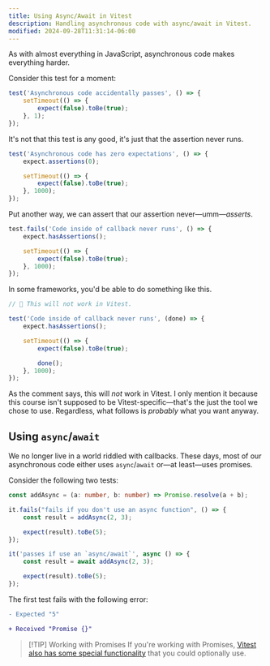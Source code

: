 ```yaml
---
title: Using Async/Await in Vitest
description: Handling asynchronous code with async/await in Vitest.
modified: 2024-09-28T11:31:14-06:00
---
```


As with almost everything in JavaScript, asynchronous code makes everything harder.

Consider this test for a moment:

```ts
test('Asynchronous code accidentally passes', () => {
	setTimeout(() => {
		expect(false).toBe(true);
	}, 1);
});
```

It's not that this test is any good, it's just that the assertion never runs.

```ts
test('Asynchronous code has zero expectations', () => {
	expect.assertions(0);

	setTimeout(() => {
		expect(false).toBe(true);
	}, 1000);
});
```

Put another way, we can assert that our assertion never—umm—*asserts*.

```ts
test.fails('Code inside of callback never runs', () => {
	expect.hasAssertions();

	setTimeout(() => {
		expect(false).toBe(true);
	}, 1000);
});
```

In some frameworks, you'd be able to do something like this.

```ts
// 🚨 This will not work in Vitest.

test('Code inside of callback never runs', (done) => {
	expect.hasAssertions();

	setTimeout(() => {
		expect(false).toBe(true);

		done();
	}, 1000);
});
```

As the comment says, this will *not* work in Vitest. I only mention it because this course isn't supposed to be Vitest-specific—that's the just the tool we chose to use. Regardless, what follows is *probably* what you want anyway.

## Using `async`/`await`

We no longer live in a world riddled with callbacks. These days, most of our asynchronous code either uses `async`/`await` or—at least—uses promises.

Consider the following two tests:

```ts
const addAsync = (a: number, b: number) => Promise.resolve(a + b);

it.fails("fails if you don't use an async function", () => {
	const result = addAsync(2, 3);

	expect(result).toBe(5);
});

it('passes if use an `async/await`', async () => {
	const result = await addAsync(2, 3);

	expect(result).toBe(5);
});
```

The first test fails with the following error:

```diff
- Expected "5"

+ Received "Promise {}"
```

> \[!TIP] Working with Promises
> If you're working with Promises, [Vitest also has some special functionality](testing-promises.md) that you could optionally use.

```ts
```
